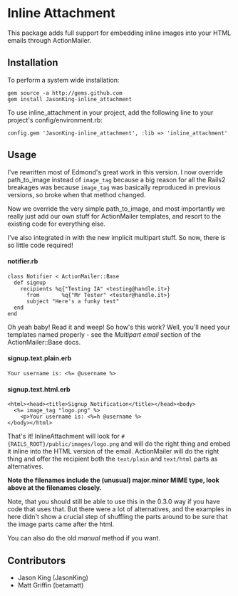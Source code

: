 Inline Attachment
=================

This package adds full support for embedding inline images into your HTML emails
through ActionMailer.

Installation
------------

To perform a system wide installation:

	gem source -a http://gems.github.com
	gem install JasonKing-inline_attachment

To use inline_attachment in your project, add the following line to your project's
config/environment.rb:

	config.gem 'JasonKing-inline_attachment', :lib => 'inline_attachment'


Usage
-----

I've rewritten most of Edmond's great work in this version.  I now override
path_to_image instead of `image_tag` because a big reason for all the Rails2
breakages was because `image_tag` was basically reproduced in previous versions,
so broke when that method changed.

Now we override the very simple path_to_image, and most importantly we really
just add our own stuff for ActionMailer templates, and resort to the existing
code for everything else.

I've also integrated in with the new implicit multipart stuff.  So now, there is
so little code required!

#### notifier.rb
	class Notifier < ActionMailer::Base
	  def signup
	    recipients %q{"Testing IA" <testing@handle.it>}
		  from       %q{"Mr Tester" <tester@handle.it>}
		  subject "Here's a funky test"
	  end
	end
	
Oh yeah baby!  Read it and weep!  So how's this work?  Well, you'll need
your templates named properly - see the _Multipart email_ section of the
ActionMailer::Base docs.
	
#### signup.text.plain.erb
	Your username is: <%= @username %>
	
#### signup.text.html.erb
	<html><head><title>Signup Notification</title></head><body>
	  <%= image_tag "logo.png" %>
		<p>Your username is: <%=h @username %>
	</body></html>


That's it!  InlineAttachment will look for
`#{RAILS_ROOT}/public/images/logo.png` and will do the right thing and embed it
inline into the HTML version of the email.  ActionMailer will do the right thing
and offer the recipient both the `text/plain` and `text/html` parts as alternatives.

**Note the filenames include the (unusual) major.minor MIME type, look above at
the filenames closely.**


Note, that you should still be able to use this in the 0.3.0 way if you have
code that uses that.  But there were a lot of alternatives, and the examples in
here didn't show a crucial step of shuffling the parts around to be sure that
the image parts came after the html.

You can also do the old _manual_ method if you want.


Contributors
------------
 
* Jason King (JasonKing)
* Matt Griffin (betamatt)
